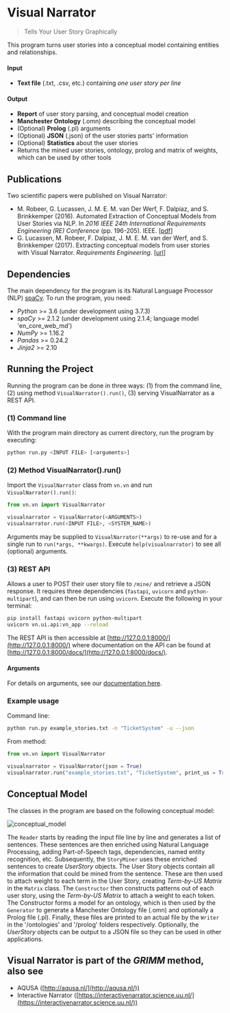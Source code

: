 # Visual Narrator

> Tells Your User Story Graphically

This program turns user stories into a conceptual model containing entities and relationships.

#### Input
* __Text file__ (.txt, .csv, etc.) containing _one user story per line_

#### Output
* __Report__ of user story parsing, and conceptual model creation
* __Manchester Ontology__ (.omn) describing the conceptual model
* (Optional) __Prolog__ (.pl) arguments
* (Optional) __JSON__ (.json) of the user stories parts' information
* (Optional) __Statistics__ about the user stories
* Returns the mined user stories, ontology, prolog and matrix of weights, which can be used by other tools

## Publications
Two scientific papers were published on Visual Narrator:
* M. Robeer, G. Lucassen, J. M. E. M. van Der Werf, F. Dalpiaz, and S. Brinkkemper (2016). Automated Extraction of Conceptual Models from User Stories via NLP. In _2016 IEEE 24th International Requirements Engineering (_RE_) Conference_ (pp. 196-205). IEEE. \[[pdf](https://www.staff.science.uu.nl/~dalpi001/papers/robe-luca-werf-dalp-brin-16-re.pdf)\]
* G. Lucassen, M. Robeer, F. Dalpiaz, J. M. E. M. van der Werf, and S. Brinkkemper (2017). Extracting conceptual models from user stories with Visual Narrator. _Requirements Engineering_. \[[url](https://link.springer.com/article/10.1007/s00766-017-0270-1)\]

## Dependencies
The main dependency for the program is its Natural Language Processor (NLP) [spaCy](http://spacy.io/). To run the program, you need:

* _Python_ >= 3.6 (under development using 3.7.3)
* _spaCy_ >= 2.1.2 (under development using 2.1.4; language model 'en_core_web_md')
* _NumPy_ >= 1.16.2
* _Pandas_ >= 0.24.2
* _Jinja2_ >= 2.10

## Running the Project
Running the program can be done in three ways: (1) from the command line, (2) using method `VisualNarrator().run()`, (3) serving VisualNarrator as a REST API.

### (1) Command line
With the program main directory as current directory, run the program by executing:

```bash
python run.py <INPUT FILE> [<arguments>]
```

### (2) Method VisualNarrator().run()
Import the `VisualNarrator` class from `vn.vn` and run `VisualNarrator().run()`:

```python
from vn.vn import VisualNarrator

visualnarrator = VisualNarrator(<ARGUMENTS>)
visualnarrator.run(<INPUT FILE>, <SYSTEM_NAME>)
```

Arguments may be supplied to `VisualNarrator(**args)` to re-use and for a single run to `run(*args, **kwargs)`. Execute `help(visualnarrator)` to see all (optional) arguments.

### (3) REST API
Allows a user to POST their user story file to `/mine/` and retrieve a JSON response. It requires three dependencies (`fastapi`, `uvicorn` and `python-multipart`), and can then be run using `uvicorn`. Execute the following in your terminal:
```bash
pip install fastapi uvicorn python-multipart
uvicorn vn.ui.api:vn_app --reload
```
The REST API is then accessible at [http://127.0.0.1:8000/](http://127.0.0.1:8000/) where documentation on the API can be found at [http://127.0.0.1:8000/docs/](http://127.0.0.1:8000/docs/).

#### Arguments
For details on arguments, see our [documentation here](vn/documentation.md).

### Example usage

Command line:
```bash
python run.py example_stories.txt -n "TicketSystem" -u --json
```

From method:
```python
from vn.vn import VisualNarrator

visualnarrator = VisualNarrator(json = True)
visualnarrator.run("example_stories.txt", "TicketSystem", print_us = True)
```

## Conceptual Model
The classes in the program are based on the following conceptual model:

![conceptual_model](https://cloud.githubusercontent.com/assets/1345476/12152551/a6b7dca0-b4b5-11e5-8cee-80f463588df2.png)

The `Reader` starts by reading the input file line by line and generates a list of sentences. These sentences are then enriched using Natural Language Processing, adding Part-of-Speech tags, dependencies, named entity recognition, etc. Subsequently, the `StoryMiner` uses these enriched sentences to create _UserStory_ objects. The User Story objects contain all the information that could be mined from the sentence. These are then used to attach weight to each term in the User Story, creating _Term-by-US Matrix_ in the `Matrix` class. The `Constructor` then constructs patterns out of each user story, using the _Term-by-US Matrix_ to attach a weight to each token. The Constructor forms a model for an ontology, which is then used by the `Generator` to generate a Manchester Ontology file (.omn) and optionally a Prolog file (.pl). Finally, these files are printed to an actual file by the `Writer` in the '/ontologies' and '/prolog' folders respectively. Optionally, the _UserStory_ objects can be output to a JSON file so they can be used in other applications.

## Visual Narrator is part of the _GRIMM_ method, also see
- AQUSA ([http://aqusa.nl/](http://aqusa.nl/))
- Interactive Narrator ([https://interactivenarrator.science.uu.nl/](https://interactivenarrator.science.uu.nl/))

